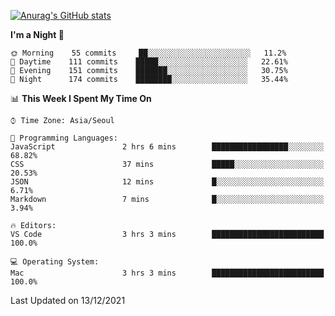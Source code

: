 
<!--
**BHyeonKim/BHyeonKim** is a ✨ _special_ ✨ repository because its `README.md` (this file) appears on your GitHub profile.

Here are some ideas to get you started:

- 🔭 I’m currently working on ...
- 🌱 I’m currently learning ...
- 👯 I’m looking to collaborate on ...
- 🤔 I’m looking for help with ...
- 💬 Ask me about ...
- 📫 How to reach me: ...
- 😄 Pronouns: ...
- ⚡ Fun fact: ...
-->
[![Anurag's GitHub stats](https://github-readme-stats.vercel.app/api?username=BHyeonKim&show_icons=true&theme=dark)
](https://github.com/anuraghazra/github-readme-stats)
<!--START_SECTION:waka-->
**I'm a Night 🦉** 

```text
🌞 Morning    55 commits     ██░░░░░░░░░░░░░░░░░░░░░░░   11.2% 
🌆 Daytime    111 commits    █████░░░░░░░░░░░░░░░░░░░░   22.61% 
🌃 Evening    151 commits    ███████░░░░░░░░░░░░░░░░░░   30.75% 
🌙 Night      174 commits    ████████░░░░░░░░░░░░░░░░░   35.44%

```


📊 **This Week I Spent My Time On** 

```text
⌚︎ Time Zone: Asia/Seoul

💬 Programming Languages: 
JavaScript               2 hrs 6 mins        █████████████████░░░░░░░░   68.82% 
CSS                      37 mins             █████░░░░░░░░░░░░░░░░░░░░   20.53% 
JSON                     12 mins             █░░░░░░░░░░░░░░░░░░░░░░░░   6.71% 
Markdown                 7 mins              █░░░░░░░░░░░░░░░░░░░░░░░░   3.94%

🔥 Editors: 
VS Code                  3 hrs 3 mins        █████████████████████████   100.0%

💻 Operating System: 
Mac                      3 hrs 3 mins        █████████████████████████   100.0%

```


 Last Updated on 13/12/2021
<!--END_SECTION:waka-->


